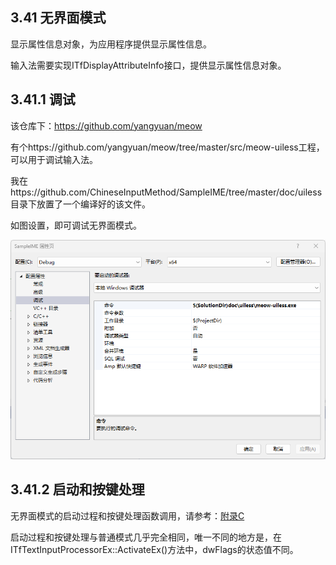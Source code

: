## 3.41 无界面模式

显示属性信息对象，为应用程序提供显示属性信息。

输入法需要实现ITfDisplayAttributeInfo接口，提供显示属性信息对象。

## 3.41.1 调试

该仓库下：https://github.com/yangyuan/meow

有个https://github.com/yangyuan/meow/tree/master/src/meow-uiless工程，可以用于调试输入法。

我在https://github.com/ChineseInputMethod/SampleIME/tree/master/doc/uiless目录下放置了一个编译好的该文件。

如图设置，即可调试无界面模式。

![DEBUG](debug.png)

## 3.41.2 启动和按键处理

无界面模式的启动过程和按键处理函数调用，请参考：[附录C](启动过程.md)

启动过程和按键处理与普通模式几乎完全相同，唯一不同的地方是，在ITfTextInputProcessorEx::ActivateEx()方法中，dwFlags的状态值不同。

